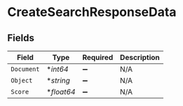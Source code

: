# CreateSearchResponseData


## Fields

| Field              | Type               | Required           | Description        |
| ------------------ | ------------------ | ------------------ | ------------------ |
| `Document`         | **int64*           | :heavy_minus_sign: | N/A                |
| `Object`           | **string*          | :heavy_minus_sign: | N/A                |
| `Score`            | **float64*         | :heavy_minus_sign: | N/A                |